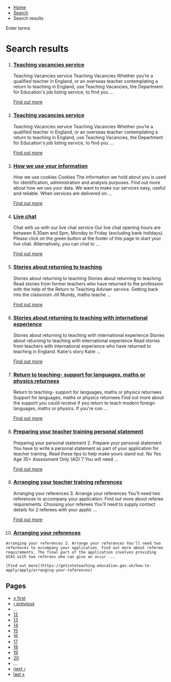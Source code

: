 *   [Home](/)
*   [Search](/search)
*   Search results

Enter terms 

Search results
==============

1.  ### [Teaching vacancies service](https://getintoteaching.education.gov.uk/explore-my-options/return-to-teaching/teaching-vacancies-service)
    
    Teaching Vacancies service Teaching Vacancies Whether you’re a qualified teacher in England, or an overseas teacher contemplating a return to teaching in England, use Teaching Vacancies, the Department for Education's job listing service, to find you ...
    
    [Find out more](https://getintoteaching.education.gov.uk/explore-my-options/return-to-teaching/teaching-vacancies-service)
    
2.  ### [Teaching vacancies service](https://getintoteaching.education.gov.uk/life-as-a-teacher/teaching-vacancies-service)
    
    Teaching Vacancies service Teaching Vacancies Whether you’re a qualified teacher in England, or an overseas teacher contemplating a return to teaching in England, use Teaching Vacancies, the Department for Education's job listing service, to find you ...
    
    [Find out more](https://getintoteaching.education.gov.uk/life-as-a-teacher/teaching-vacancies-service)
    
3.  ### [How we use your information](https://getintoteaching.education.gov.uk/how-we-use-your-information)
    
    How we use cookies Cookies The information we hold about you is used for identification, administration and analysis purposes. Find out more about how we use your data. We want to make our services easy, useful and reliable. When services are delivered on ...
    
    [Find out more](https://getintoteaching.education.gov.uk/how-we-use-your-information)
    
4.  ### [Live chat](https://getintoteaching.education.gov.uk/lp/live-chat)
    
    Chat with us with our live chat service Our live chat opening hours are between 8.30am and 5pm, Monday to Friday (excluding bank holidays). Please click on the green button at the footer of this page to start your live chat. Alternatively, you can chat to ...
    
    [Find out more](https://getintoteaching.education.gov.uk/lp/live-chat)
    
5.  ### [Stories about returning to teaching](https://getintoteaching.education.gov.uk/life-as-a-teacher/real-life-experiences/stories-about-returning-to-teaching)
    
    Stories about returning to teaching Stories about returning to teaching Read stories from former teachers who have returned to the profession with the help of the Return to Teaching Adviser service. Getting back into the classroom Jill Mundy, maths teache ...
    
    [Find out more](https://getintoteaching.education.gov.uk/life-as-a-teacher/real-life-experiences/stories-about-returning-to-teaching)
    
6.  ### [Stories about returning to teaching with international experience](https://getintoteaching.education.gov.uk/life-as-a-teacher/real-life-experiences/stories-about-returning-to-teaching-with-international-experience)
    
    Stories about returning to teaching with international experience Stories about returning to teaching with international experience Read stories from teachers with international experience who have returned to teaching in England. Katie's story Katie ...
    
    [Find out more](https://getintoteaching.education.gov.uk/life-as-a-teacher/real-life-experiences/stories-about-returning-to-teaching-with-international-experience)
    
7.  ### [Return to teaching- support for languages, maths or physics returnees](https://getintoteaching.education.gov.uk/explore-my-options/return-to-teaching/return-to-teaching-support-for-languages-maths-or-physics-returnees)
    
    Return to teaching- support for languages, maths or physics returnees Support for languages, maths or physics returnees Find out more about the support you could receive if you return to teach modern foreign languages, maths or physics. If you're con ...
    
    [Find out more](https://getintoteaching.education.gov.uk/explore-my-options/return-to-teaching/return-to-teaching-support-for-languages-maths-or-physics-returnees)
    
8.  ### [Preparing your teacher training personal statement](https://getintoteaching.education.gov.uk/how-to-apply-for-teacher-training/preparing-your-teacher-training-personal-statement)
    
    Preparing your personal statement 2. Prepare your personal statement You have to write a personal statement as part of your application for teacher training. Read these tips to help make yours stand out. No Yes Age 35+ Assessment Only (AO) 7 You will need ...
    
    [Find out more](https://getintoteaching.education.gov.uk/how-to-apply-for-teacher-training/preparing-your-teacher-training-personal-statement)
    
9.  ### [Arranging your teacher training references](https://getintoteaching.education.gov.uk/how-to-apply-for-teacher-training/arranging-your-teacher-training-references)
    
    Arranging your references 3. Arrange your references You'll need two references to accompany your application. Find out more about referee requirements. Choosing your referees You'll need to supply contact details for 2 referees with your applic ...
    
    [Find out more](https://getintoteaching.education.gov.uk/how-to-apply-for-teacher-training/arranging-your-teacher-training-references)
    
10.  ### [Arranging your references](https://getintoteaching.education.gov.uk/how-to-apply/apply/arranging-your-references)
    
    Arranging your references 3. Arrange your references You'll need two references to accompany your application. Find out more about referee requirements. The final part of the application involves providing UCAS with two referees who can give an accur ...
    
    [Find out more](https://getintoteaching.education.gov.uk/how-to-apply/apply/arranging-your-references)
    

Pages
-----

*   [« first](/search/site "Go to first page")
*   [‹ previous](/search/site?page=14 "Go to previous page")
*   …
*   [12](/search/site?page=11 "Go to page 12")
*   [13](/search/site?page=12 "Go to page 13")
*   [14](/search/site?page=13 "Go to page 14")
*   [15](/search/site?page=14 "Go to page 15")
*   16
*   [17](/search/site?page=16 "Go to page 17")
*   [18](/search/site?page=17 "Go to page 18")
*   [19](/search/site?page=18 "Go to page 19")
*   [20](/search/site?page=19 "Go to page 20")
*   …
*   [next ›](/search/site?page=16 "Go to next page")
*   [last »](/search/site?page=1032 "Go to last page")